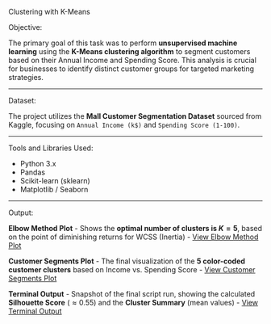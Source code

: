 Clustering with K-Means


Objective:

The primary goal of this task was to perform **unsupervised machine learning** using the **K-Means clustering algorithm** to segment customers based on their Annual Income and Spending Score. This analysis is crucial for businesses to identify distinct customer groups for targeted marketing strategies.

------------------------------------------------------------------------------------------------------------------------

Dataset:

The project utilizes the **Mall Customer Segmentation Dataset** sourced from Kaggle, focusing on `Annual Income (k$)` and `Spending Score (1-100)`.

------------------------------------------------------------------------------------------------------------------------

Tools and Libraries Used:

* Python 3.x
* Pandas
* Scikit-learn (sklearn)
* Matplotlib / Seaborn

------------------------------------------------------------------------------------------------------------------------

Output:

**Elbow Method Plot** - Shows the **optimal number of clusters is $K=5$**, based on the point of diminishing returns for WCSS (Inertia) - [View Elbow Method Plot](https://github.com/NAVEENAPRIYA-06/Task-8-Clustering/blob/main/Screenshots/Elbow_method_plot.png) 

**Customer Segments Plot** - The final visualization of the **5 color-coded customer clusters** based on Income vs. Spending Score - [View Customer Segments Plot](https://github.com/NAVEENAPRIYA-06/Task-8-Clustering/blob/main/Screenshots/Customer_segment_plot.png) 

**Terminal Output** - Snapshot of the final script run, showing the calculated **Silhouette Score** ($\approx 0.55$) and the **Cluster Summary** (mean values) - [View Terminal Output](https://github.com/NAVEENAPRIYA-06/Task-8-Clustering/blob/main/Screenshots/Terminal_output.png) 

